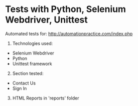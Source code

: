 # Tests with Python, Selenium Webdriver, Unittest

Automated tests for: http://automationpractice.com/index.php
1. Technologies used:
* Selenium Webdriver
* Python
* Unittest framework 

2. Section tested:
* Contact Us 
* Sign In

3. HTML Reports in 'reports' folder  
